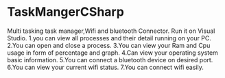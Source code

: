 # TaskMangerCSharp
Multi tasking task manager,Wifi and bluetooth Connector.
Run it on Visual Studio.
1.you can view all processes and their detail running on your PC.
2.You can open and close a process.
3.You can view your Ram and Cpu usage in form of percentage and graph.
4.Can view your operating system basic information.
5.You can connect a bluetooth device on desired port.
6.You can view your current wifi status.
7.You can connect wifi easily.
